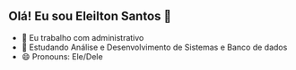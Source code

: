 ## Olá! Eu sou Eleilton Santos 👋


- 💼 Eu trabalho com administrativo
- 👯 Estudando Análise e Desenvolvimento de Sistemas e Banco de dados
- 😄 Pronouns: Ele/Dele
